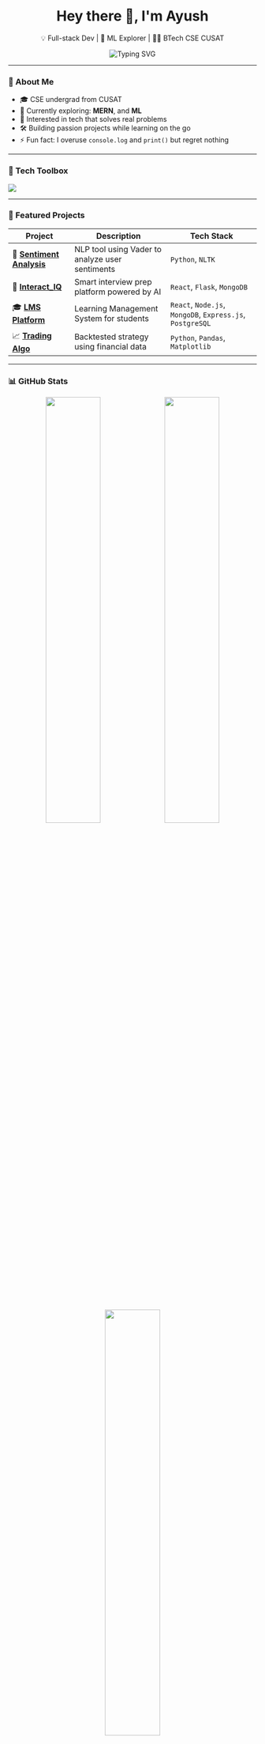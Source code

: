 <h1 align="center">Hey there 👋, I'm Ayush</h1>
<p align="center">
💡 Full-stack Dev | 🧠 ML Explorer |  🧑‍💻 BTech CSE CUSAT 
</p>

<p align="center">
  <img src="https://readme-typing-svg.demolab.com?font=Fira+Code&duration=2000&pause=1000&center=true&vCenter=true&width=435&lines=Code.+Create.+Learn.;Always+building+something+new...;Open+to+collaboration+%F0%9F%92%AA" alt="Typing SVG" />
</p>

---

### 🧠 About Me

- 🎓 CSE undergrad from CUSAT  
- 🌱 Currently exploring: **MERN**, and **ML**  
- 💼 Interested in tech that solves real problems  
- 🛠️ Building passion projects while learning on the go  
- ⚡ Fun fact: I overuse `console.log` and `print()` but regret nothing

---

### 🧰 Tech Toolbox

<p align="left">
  <img src="https://skillicons.dev/icons?i=python,react,flask,nodejs,mongodb,mysql,js,html,css,git" />
</p>

---

### 📌 Featured Projects

| Project | Description | Tech Stack |
|--------|-------------|------------|
| 🔎 [**Sentiment Analysis**](https://github.com/A-Y12/Sentiment_Analysis) | NLP tool using Vader to analyze user sentiments | `Python`, `NLTK`|
| 🧠 [**Interact_IQ**](https://github.com/A-Y12/Interact_IQ) | Smart interview prep platform powered by AI | `React`, `Flask`, `MongoDB` |
| 🎓 [**LMS Platform**](https://github.com/A-Y12/LMS) | Learning Management System for students | `React`, `Node.js`, `MongoDB`, `Express.js`, `PostgreSQL` |
| 📈 [**Trading Algo**](https://github.com/A-Y12/Trading-Algo) | Backtested strategy using financial data | `Python`, `Pandas`, `Matplotlib` |

---

### 📊 GitHub Stats

<p align="center">
  <img src="https://github-readme-stats.vercel.app/api?username=A-Y12&show_icons=true&hide_title=true&hide_rank=false&include_all_commits=true&count_private=true&theme=tokyonight" width="47%" />
  <img src="https://github-readme-streak-stats.herokuapp.com?user=A-Y12&theme=tokyonight&hide_border=false" width="47%" />
</p>

<p align="center">
  <img src="https://github-readme-stats.vercel.app/api/top-langs/?username=A-Y12&layout=compact&theme=tokyonight&langs_count=6" width="47%" />
</p>

---

### 🌐 Connect with Me

<p>
  📫 Email: [kumarayush182003@gmail.com](mailto: kumarayush182003@gmail.com)  
  🔗 LinkedIn: [linkedin.com/in/your-profile](https://linkedin.com/in/your-profile)  
  🌍 Portfolio: [your-portfolio-link.com](https://your-portfolio-link.com)
</p>

---

<p align="center">
  <em>"Keep it simple, keep it creative." — Ayush</em>
</p>

<!--
**A-Y12/A-Y12** is a ✨ _special_ ✨ repository because its `README.md` (this file) appears on your GitHub profile.

Here are some ideas to get you started:

- 🔭 I’m currently working on ...
- 🌱 I’m currently learning ...
- 👯 I’m looking to collaborate on ...
- 🤔 I’m looking for help with ...
- 💬 Ask me about ...
- 📫 How to reach me: ...
- 😄 Pronouns: ...
- ⚡ Fun fact: ...
-->
